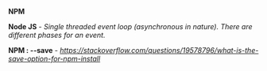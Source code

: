 **NPM**

**Node JS** - *Single threaded event loop (asynchronous in nature). There are different phases for an event.*

**NPM : --save** - *https://stackoverflow.com/questions/19578796/what-is-the-save-option-for-npm-install*
